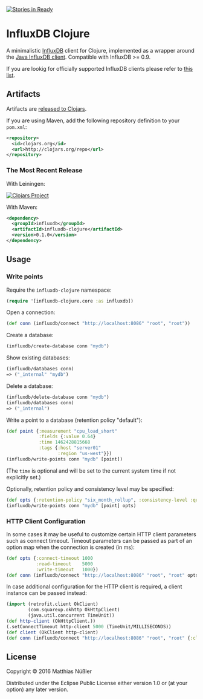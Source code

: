 [![Stories in Ready](https://badge.waffle.io/mnuessler/influxdb-clojure.png?label=ready&title=Ready)](https://waffle.io/mnuessler/influxdb-clojure)
# InfluxDB Clojure

A minimalistic [InfluxDB][influxdb] client for Clojure, implemented as
a wrapper around the [Java InfluxDB client][influxdb-java]. Compatible
with InfluxDB >= 0.9.

If you are lookig for officially supported InfluxDB clients please
refer to [this list][clients].

## Artifacts

Artifacts are [released to Clojars][clojars].

If you are using Maven, add the following repository definition to your `pom.xml`:

```xml
<repository>
  <id>clojars.org</id>
  <url>http://clojars.org/repo</url>
</repository>
```

### The Most Recent Release

With Leiningen:

[![Clojars Project](https://img.shields.io/clojars/v/influxdb/influxdb-clojure.svg)][clojars]

With Maven:

```xml
<dependency>
  <groupId>influxdb</groupId>
  <artifactId>influxdb-clojure</artifactId>
  <version>0.1.0</version>
</dependency>
```

## Usage

### Write points

Require the `influxdb-clojure` namespace:

```clj
(require '[influxdb-clojure.core :as influxdb])
```

Open a connection:

```clj
(def conn (influxdb/connect "http://localhost:8086" "root", "root"))
```

Create a database:

```clj
(influxdb/create-database conn "mydb")
```

Show existing databases:

```clj
(influxdb/databases conn)
=> ("_internal" "mydb")
```

Delete a database:

```clj
(influxdb/delete-database conn "mydb")
(influxdb/databases conn)
=> ("_internal")
```

Write a point to a database (retention policy "default"):

```clj
(def point {:measurement "cpu_load_short"
            :fields {:value 0.64}
            :time 1462428815668
            :tags {:host "server01"
                   :region "us-west"}})
(influxdb/write-points conn "mydb" [point])
```

(The `time` is optional and will be set to the current system time if
not explicitly set.)

Optionally, retention policy and consistency level may be specified:

```clj
(def opts {:retention-policy "six_month_rollup", :consistency-level :quorum}
(influxdb/write-points conn "mydb" [point] opts)
```

### HTTP Client Configuration

In some cases it may be useful to customize certain HTTP client
parameters such as connect timeout. Timeout parameters can be passed
as part of an option map when the connection is created (in ms):

```clj
(def opts {:connect-timeout 1000
           :read-timeout    5000
           :write-timeout   1000})
(def conn (influxdb/connect "http://localhost:8086" "root", "root" opts))
```

In case additional configuration for the HTTP client is required, a
client instance can be passed instead:

```clj
(import (retrofit.client OkClient)
        (com.squareup.okhttp OkHttpClient)
        (java.util.concurrent TimeUnit))
(def http-client (OkHttpClient.))
(.setConnectTimeout http-client 5000 (TimeUnit/MILLISECONDS))
(def client (OkClient http-client)
(def conn (influxdb/connect "http://localhost:8086" "root", "root" {:client client}))
```

## License

Copyright © 2016 Matthias Nüßler

Distributed under the Eclipse Public License either version 1.0 or (at
your option) any later version.

[clients]: https://docs.influxdata.com/influxdb/v0.12/clients/api/
[clojars]: https://clojars.org/influxdb/influxdb-clojure
[influxdb]: https://influxdata.com/time-series-platform/influxdb/
[influxdb-java]: https://github.com/influxdata/influxdb-java
